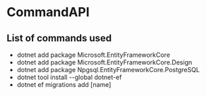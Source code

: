 # CommandAPI

## List of commands used

- dotnet add package Microsoft.EntityFrameworkCore
- dotnet add package Microsoft.EntityFrameworkCore.Design
- dotnet add package Npgsql.EntityFrameworkCore.PostgreSQL
- dotnet tool install --global dotnet-ef
- dotnet ef migrations add [name]
